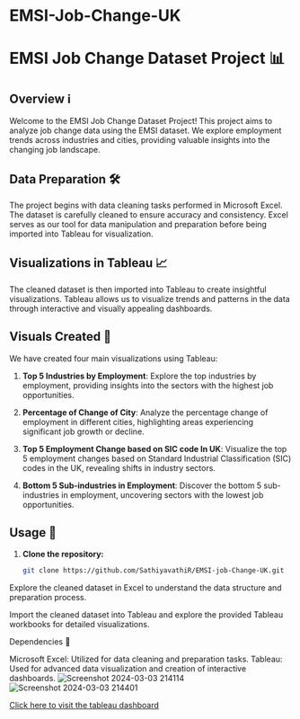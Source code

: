 # EMSI-Job-Change-UK
# EMSI Job Change Dataset Project 📊

## Overview ℹ️
Welcome to the EMSI Job Change Dataset Project! This project aims to analyze job change data using the EMSI dataset. We explore employment trends across industries and cities, providing valuable insights into the changing job landscape.

## Data Preparation 🛠️
The project begins with data cleaning tasks performed in Microsoft Excel. The dataset is carefully cleaned to ensure accuracy and consistency. Excel serves as our tool for data manipulation and preparation before being imported into Tableau for visualization.

## Visualizations in Tableau 📈
The cleaned dataset is then imported into Tableau to create insightful visualizations. Tableau allows us to visualize trends and patterns in the data through interactive and visually appealing dashboards.

## Visuals Created 🎨
We have created four main visualizations using Tableau:

1. **Top 5 Industries by Employment**: Explore the top industries by employment, providing insights into the sectors with the highest job opportunities.

2. **Percentage of Change of City**: Analyze the percentage change of employment in different cities, highlighting areas experiencing significant job growth or decline.

3. **Top 5 Employment Change based on SIC code In UK**: Visualize the top 5 employment changes based on Standard Industrial Classification (SIC) codes in the UK, revealing shifts in industry sectors.

4. **Bottom 5 Sub-industries in Employment**: Discover the bottom 5 sub-industries in employment, uncovering sectors with the lowest job opportunities.

## Usage 🚀
1. **Clone the repository:**
   ```bash
   git clone https://github.com/SathiyavathiR/EMSI-job-Change-UK.git
   
Explore the cleaned dataset in Excel to understand the data structure and preparation process.

Import the cleaned dataset into Tableau and explore the provided Tableau workbooks for detailed visualizations.

Dependencies 🛒

Microsoft Excel: Utilized for data cleaning and preparation tasks.
Tableau: Used for advanced data visualization and creation of interactive dashboards.
![Screenshot 2024-03-03 214114](https://github.com/SathiyavathiR/EMSI-Job-Change-UK/assets/107551488/77dd6ae9-4970-4677-bf38-c8e129907934)
![Screenshot 2024-03-03 214401](https://github.com/SathiyavathiR/EMSI-Job-Change-UK/assets/107551488/08676da5-27f9-44b0-8201-67fcfd08acea)

[Click here to visit the tableau dashboard](https://public.tableau.com/shared/75NXH88DF?:display_count=n&:origin=viz_share_link)



